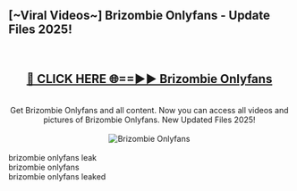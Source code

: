 <h2>[~Viral Videos~] Brizombie Onlyfans - Update Files 2025!</h2>
<br>
<div align="center">
<h2><a href="https://betterlinks.top/A2PfLJ" rel="nofollow">🔴 CLICK HERE 🌐==►► Brizombie Onlyfans</a></h2>
<br>
Get Brizombie Onlyfans and all content. Now you can access all videos and pictures of Brizombie Onlyfans. New Updated Files 2025!
<br>
<br>
<a href="https://betterlinks.top/A2PfLJ" rel="nofollow" data-target="animated-image.originalLink"><img src="https://i.ibb.co.com/WyWwxjT/player-gif2.gif" alt="Brizombie Onlyfans" style="max-width: 100%; display: inline-block;" data-target="animated-image.originalImage"></a>
</div>
<br>
brizombie onlyfans leak<br>
brizombie onlyfans<br>
brizombie onlyfans leaked